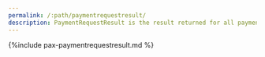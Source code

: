 ```yaml
---
permalink: /:path/paymentrequestresult/
description: PaymentRequestResult is the result returned for all payments
---
```

{%include pax-paymentrequestresult.md %}
